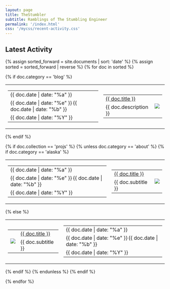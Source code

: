 ```yaml
---
layout: page
title: TheStumbler
subtitle: Ramblings of The Stumbling Engineer
permalink: '/index.html'
css: '/mycss/recent-activity.css'
---
```


## Latest Activity

<!--
<table class="page-header">
  <tr>
    <td>Projects</td>
    <td>LATEST ACTIVITY</td>
    <td>Blogs</td>
  </tr>
</table>
-->


{% assign sorted_forward = site.documents | sort: 'date' %}
{% assign sorted = sorted_forward | reverse %}
{% for doc in sorted %}

{% if doc.category ==  'blog' %}
<table class="myouter myouter-blog">
  <tbody class="mybody">
  <tr class="myrow">
  <td class="mycol-date"><div>
    <table class="mydate mydate-blog">
      <tr class="mydrow"><td class="mydatetext mydow">{{ doc.date | date: "%a" }}</td></tr>
      <tr class="mydrow"><td class="mydatetext mymonth">{{ doc.date | date: "%e" }}&thinsp;{{ doc.date | date: "%b" }}</td></tr>
      <tr class="mydrow"><td class="mydatetext myyear">{{ doc.date | date: "%Y" }}</td></tr>
    </table>
  </div></td>
  <td class="mycol">
    <table class="mylist myblog">
    <tbody class="mybody">
      <tr class="mytitle">
        <td class="mytext" align="left">
          <a href="{{ doc.url  }}"> 
          {{ doc.title }}
          </a>
        </td>
        <td class="myimg" rowspan="2">
          <img src="{{ site.avatar }}" />
        </td>
      </tr>
      <tr class="mydescr">
        <td class="mytext2">
          {{ doc.description }} 
        </td>
      </tr>
    </tbody>
    </table>
  </td>
  </tr>
</tbody>
</table>

{% endif %}

{% if doc.collection ==  'projs' %}
{% unless doc.category ==  'about' %}
{% if doc.category ==  'alaska' %}
<table class="myouter myouter-blog">
  <tbody class="mybody">
  <tr class="myrow">
  <td class="mycol-date"><div>
    <table class="mydate mydate-blog">
      <tr class="mydrow"><td class="mydatetext mydow">{{ doc.date | date: "%a" }}</td></tr>
      <tr class="mydrow"><td class="mydatetext mymonth">{{ doc.date | date: "%e" }}&thinsp;{{ doc.date | date: "%b" }}</td></tr>
      <tr class="mydrow"><td class="mydatetext myyear">{{ doc.date | date: "%Y" }}</td></tr>
    </table>
  </div></td>
  <td class="mycol">
    <table class="mylist myalaska">
    <tbody class="mybody">
      <tr class="mytitle">
        <td class="mytext">
          <a href="{{ doc.url  }}">
          {{ doc.title }} 
          </a>
        </td>
        <td class="myimg" rowspan="2">
          <img src="{{ doc.image }}" />
        </td>
      </tr>
      <tr class="mydescr">
        <td class="mytext2"> 
          {{ doc.subtitle }}
        </td>
      </tr>
    </tbody>
    </table>
  </td>
  </tr>
</tbody>
</table>
{% else %}
<table class="myouter myouter-proj">
  <tbody class="mybody">
  <tr class="myrow">
  <td class="mycol">
    <table class="mylist myproj">
      <tbody class="mybody">
      <tr class="mytitle">
        <td class="myimg" rowspan="2">
          <img src="{{ doc.image }}" />
        </td>
        <td class="mytext">
          <a href="{{ doc.url  }}">{{ doc.title }}</a>
        </td>
      </tr>
      <tr class="mydescr">
        <td class="mytext2">
          {{ doc.subtitle }} 
        </td>
      </tr>
      </tbody>
    </table>
  </td>
  <td class="mycol-date"><div>
    <table class="mydate mydate-proj">
      <tr class="mydrow"><td class="mydatetext mydow">{{ doc.date | date: "%a" }}</td></tr>
      <tr class="mydrow"><td class="mydatetext mymonth">{{ doc.date | date: "%e" }}&thinsp;{{ doc.date | date: "%b" }}</td></tr>
      <tr class="mydrow"><td class="mydatetext myyear">{{ doc.date | date: "%Y" }}</td></tr>
    </table>
  </div></td>
  </tr>
  </tbody>
</table>
{% endif %}
{% endunless %}
{% endif %}

 
{% endfor %}
 
